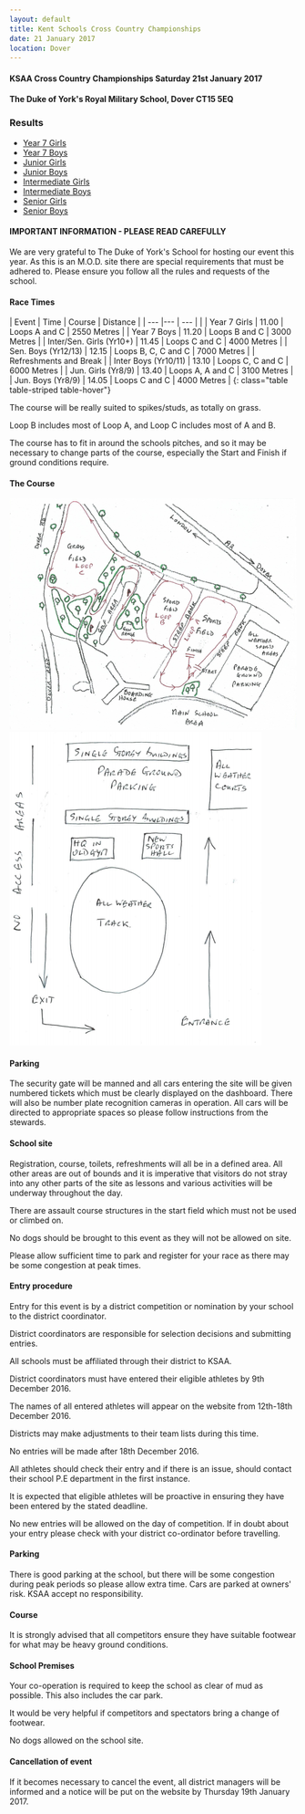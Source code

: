 ```yaml
---
layout: default
title: Kent Schools Cross Country Championships 
date: 21 January 2017
location: Dover
---
```


#### KSAA Cross Country Championships Saturday 21st January 2017

#### The Duke of York's Royal Military School, Dover CT15 5EQ

<div class="panel panel-info">
    <div class="panel-heading">
        <h3 class="panel-title">Results</h3>
    </div>
    <div class="panel-body">
        <ul>
            <li><a href="/files/events/16-17/2017-01-21-kent-schools-cross-country-champs/KSAA-2017-Cross-Country-Championships-Year-7-Girls-Results-v2.pdf">Year 7 Girls</a></li>
            <li><a href="/files/events/16-17/2017-01-21-kent-schools-cross-country-champs/KSAA-2017-Cross-Country-Championships-Year-7-Boys-Results-v2.pdf">Year 7 Boys</a></li>
            <li><a href="/files/events/16-17/2017-01-21-kent-schools-cross-country-champs/KSAA-2017-Cross-Country-Championships-Junior-Girls-Results-v2.pdf">Junior Girls</a></li>
            <li><a href="/files/events/16-17/2017-01-21-kent-schools-cross-country-champs/KSAA-2017-Cross-Country-Championships-Junior-Boys-Results-v2.pdf">Junior Boys</a></li>
            <li><a href="/files/events/16-17/2017-01-21-kent-schools-cross-country-champs/KSAA-2017-Cross-Country-Championships-Intermediate-Girls-Results.pdf">Intermediate Girls</a></li>
            <li><a href="/files/events/16-17/2017-01-21-kent-schools-cross-country-champs/KSAA-2017-Cross-Country-Championships-Intermediate-Boys-Results-v2.pdf">Intermediate Boys</a></li>
            <li><a href="/files/events/16-17/2017-01-21-kent-schools-cross-country-champs/KSAA-2017-Cross-Country-Championships-Senior-Girls-Results.pdf">Senior Girls</a></li>
            <li><a href="/files/events/16-17/2017-01-21-kent-schools-cross-country-champs/KSAA-2017-Cross-Country-Championships-Senior-Boys-Results.pdf">Senior Boys</a></li>
        </ul>
    </div>
</div>

#### IMPORTANT INFORMATION - PLEASE READ CAREFULLY

We are very grateful to The Duke of York's School for hosting our event this year.
As this is an M.O.D. site there are special requirements that must be adhered to. Please ensure you follow all the rules and requests of the school.

#### Race Times

| Event                             | Time  | Course                    | Distance      |
| ---                               |---    | ---                       |               |
| Year 7 Girls                      | 11.00 | Loops A and C             | 2550 Metres   |
| Year 7 Boys                       | 11.20 | Loops B and C             | 3000 Metres   |
| Inter/Sen. Girls (Yr10+)          | 11.45 | Loops C and C             | 4000 Metres   |
| Sen. Boys (Yr12/13)               | 12.15 | Loops B, C, C and C       | 7000 Metres   |
| Refreshments and Break                                                                |
| Inter Boys (Yr10/11)              | 13.10 | Loops C, C and C          | 6000 Metres   |
| Jun. Girls (Yr8/9)                | 13.40 | Loops A, A and C          | 3100 Metres   |
| Jun. Boys (Yr8/9)                 | 14.05 | Loops C and C             | 4000 Metres   |
{: class="table table-striped table-hover"}

The course will be really suited to spikes/studs, as totally on grass.

Loop B includes most of Loop A, and Loop C includes most of A and B.

The course has to fit in around the schools pitches, and so it may be necessary to change parts of the course, especially the Start and Finish if ground conditions require.

#### The Course

<a href="/images/events/16-17/2017-01-21-kent-schools-cross-country-champs/course-map.PNG" target="_blank">
    <img src="/images/events/16-17/2017-01-21-kent-schools-cross-country-champs/course-map.PNG" style="max-width:100%;"/>
</a>

<a href="/images/events/16-17/2017-01-21-kent-schools-cross-country-champs/course-map-simple.PNG" target="_blank">
    <img src="/images/events/16-17/2017-01-21-kent-schools-cross-country-champs/course-map-simple.PNG" style="max-width:100%;"/>
</a>

#### Parking

The security gate will be manned and all cars entering the site will be given numbered tickets which must be clearly displayed on the dashboard. There will also be number plate recognition cameras in operation.
All cars will be directed to appropriate spaces so please follow instructions from the stewards.

#### School site

Registration, course, toilets, refreshments will all be in a defined area. All other areas are out of bounds and it is imperative that visitors do not stray into any other parts of the site as lessons and various activities will be underway throughout the day.

There are assault course structures in the start field which must not be used or climbed on.

No dogs should be brought to this event as they will not be allowed on site.

Please allow sufficient time to park and register for your race as there may be some congestion at peak times.

#### Entry procedure

Entry for this event is by a district competition or nomination by your school to the district coordinator.

District coordinators are responsible for selection decisions and submitting entries.

All schools must be affiliated through their district to KSAA.

District coordinators must have entered their eligible athletes by 9th December 2016.

The names of all entered athletes will appear on the website from 12th-18th December 2016.

Districts may make adjustments to their team lists during this time.

No entries will be made after 18th December 2016.

All athletes should check their entry and if there is an issue, should contact their school P.E department in the first instance.

It is expected that eligible athletes will be proactive in ensuring they have been entered by the stated deadline.

No new entries will be allowed on the day of competition. If in doubt about your entry please check with your district co-ordinator before travelling.

#### Parking

There is good parking at the school, but there will be some congestion during peak periods so please allow extra time. Cars are parked at owners' risk. KSAA accept no responsibility.

#### Course

It is strongly advised that all competitors ensure they have suitable footwear for what may be heavy ground conditions.

#### School Premises

Your co-operation is required to keep the school as clear of mud as possible. This also includes the car park.

It would be very helpful if competitors and spectators bring a change of footwear.

No dogs allowed on the school site.

#### Cancellation of event

If it becomes necessary to cancel the event, all district managers will be informed and a notice will be put on the website by Thursday 19th January 2017.